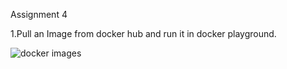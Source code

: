 Assignment 4

1.Pull an Image from docker hub and run it in docker playground.

![docker images](https://user-images.githubusercontent.com/87030202/199723860-f70d0b9e-71a9-4f2b-b992-42f87532891f.jpeg)
